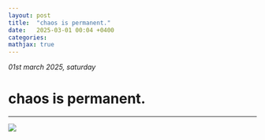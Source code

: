 ```yaml
---
layout: post
title:  "chaos is permanent."
date:   2025-03-01 00:04 +0400
categories:
mathjax: true
---
```


_01st march 2025, saturday_

# chaos is permanent.
---

<img src = "https://miro.medium.com/v2/resize:fit:1400/1*aJBOdQcrsEdfa4Wo_cU7ng.png">
